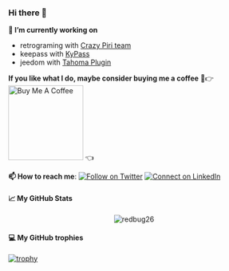 ### Hi there 👋

<b> 🔭 I’m currently working on</b>
- retrograming with [Crazy Piri team](https://crazypiri.eu)
- keepass with [KyPass](https://itunes.apple.com/us/app/kypass-4-password-manager/id1258708743?mt=8)
- jeedom with [Tahoma Plugin](https://github.com/redbug26/jeedom-tahoma)

<b> If you like what I do, maybe consider buying me a coffee</b> 🥺👉
<a href="https://www.buymeacoffee.com/redbug" target="_blank"><img src="https://cdn.buymeacoffee.com/buttons/v2/default-red.png" alt="Buy Me A Coffee" width="150" ></a> 👈

<b> 📫 How to reach me</b>: [![Follow on Twitter](https://img.shields.io/badge/--twitter?label=Twitter&logo=Twitter&style=social)](https://twitter.com/kyuran) [![Connect on LinkedIn](https://img.shields.io/badge/--linkedin?label=LinkedIn&logo=LinkedIn&style=social)](https://www.linkedin.com/in/redbug/)

<h4> 📈 My GitHub Stats</h4>

<p align="center"> <img src="https://github-readme-stats.vercel.app/api?username=redbug26&show_icons=true&theme=gotham&count_private=true" alt="redbug26" />

<h4> 💻 My GitHub trophies </h4> 

[![trophy](https://github-profile-trophy.vercel.app/?username=redbug26&theme=onedark&margin-w=15&margin-h=10&no-frame=true)](https://github.com/redbug26/github-profile-trophy)

